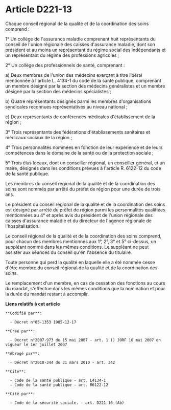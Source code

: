 # Article D221-13

Chaque conseil régional de la qualité et de la coordination des soins comprend :

1° Un collège de l'assurance maladie comprenant huit représentants du conseil de l'union régionale des caisses d'assurance
maladie, dont son président et au moins un représentant du régime social des indépendants et un représentant du régime des
professions agricoles ;

2° Un collège des professionnels de santé, comprenant :

a) Deux membres de l'union des médecins exerçant à titre libéral mentionnée à l'article L. 4134-1 du code de la santé
publique, comprenant un membre désigné par la section des médecins généralistes et un membre désigné par la section des
médecins spécialistes ;

b) Quatre représentants désignés parmi les membres d'organisations syndicales reconnues représentatives au niveau national ;

c) Deux représentants de conférences médicales d'établissement de la région ;

3° Trois représentants des fédérations d'établissements sanitaires et médicaux sociaux de la région ;

4° Trois personnalités nommées en fonction de leur expérience et de leurs compétences dans le domaine de la santé ou de la
protection sociale ;

5° Trois élus locaux, dont un conseiller régional, un conseiller général, et un maire, désignés dans les conditions prévues à
l'article R. 6122-12 du code de la santé publique.

Les membres du conseil régional de la qualité et de la coordination des soins sont nommés par arrêté du préfet de région pour
une durée de trois ans.

Le président du conseil régional de la qualité et de la coordination des soins est désigné par arrêté du préfet de région
parmi les personnalités qualifiées mentionnées au 4° et après avis du président de l'union régionale des caisses d'assurance
maladie et du directeur de l'agence régionale de l'hospitalisation.

Le conseil régional de la qualité et de la coordination des soins comprend, pour chacun des membres mentionnés aux 1°, 2°, 3°
et 5° ci-dessus, un suppléant nommé dans les mêmes conditions. Le suppléant ne peut assister aux séances du conseil qu'en
l'absence du titulaire.

Toute personne qui perd la qualité en laquelle elle a été nommée cesse d'être membre du conseil régional de la qualité et de
la coordination des soins.

Le remplacement d'un membre, en cas de cessation des fonctions au cours du mandat, s'effectue dans les mêmes conditions que
la nomination et pour la durée du mandat restant à accomplir.

**Liens relatifs à cet article**

	**Codifié par**:

	  - Décret n°85-1353 1985-12-17

	**Créé par**:

	  - Décret n°2007-973 du 15 mai 2007 - art. 1 () JORF 16 mai 2007 en vigueur le 1er juillet 2007

	**Abrogé par**:

	  - Décret n°2010-344 du 31 mars 2010 - art. 342

	**Cite**:

	  - Code de la santé publique - art. L4134-1
	  - Code de la santé publique - art. R6122-12

	**Cité par**:

	  - Code de la sécurité sociale. - art. D221-16 (Ab)
